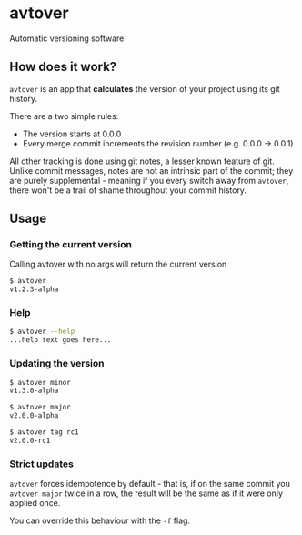# avtover

Automatic versioning software

## How does it work?

`avtover` is an app that **calculates** the version of your project using its git
history.

There are a two simple rules:
* The version starts at 0.0.0
* Every merge commit increments the revision number (e.g. 0.0.0 -> 0.0.1)

All other tracking is done using git notes, a lesser known feature of git. Unlike
commit messages, notes are not an intrinsic part of the commit; they are purely
supplemental - meaning if you every switch away from `avtover`, there won't be
a trail of shame throughout your commit history.

## Usage
### Getting the current version

Calling avtover with no args will return the current version
``` sh
$ avtover
v1.2.3-alpha
```

### Help

``` sh
$ avtover --help
...help text goes here...
```

### Updating the version
``` sh
$ avtover minor
v1.3.0-alpha
```

``` sh
$ avtover major
v2.0.0-alpha
```

``` sh
$ avtover tag rc1
v2.0.0-rc1
```

### Strict updates
`avtover` forces idempotence by default - that is, if on the same commit you
`avtover major` twice in a row, the result will be the same as if it were only
applied once.

You can override this behaviour with the `-f` flag.
